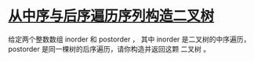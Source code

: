 # [从中序与后序遍历序列构造二叉树](https://leetcode.cn/problems/construct-binary-tree-from-inorder-and-postorder-traversal/description/)


给定两个整数数组 inorder 和 postorder ，
其中 inorder 是二叉树的中序遍历， postorder 是同一棵树的后序遍历，请你构造并返回这颗 二叉树 。

 

